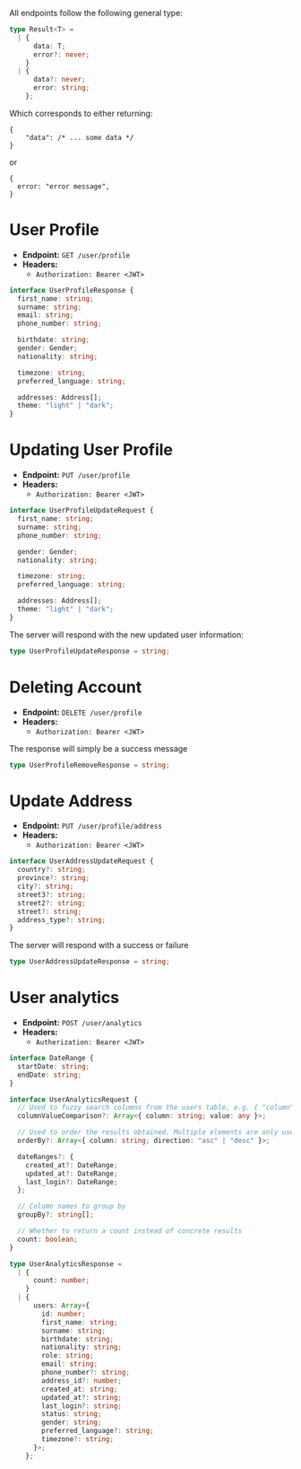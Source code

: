 All endpoints follow the following general type:

```ts
type Result<T> =
  | {
      data: T;
      error?: never;
    }
  | {
      data?: never;
      error: string;
    };
```

Which corresponds to either returning:

```json5
{
    "data": /* ... some data */
}
```

or

```json5
{
  error: "error message",
}
```

# User Profile

- **Endpoint:** `GET /user/profile`
- **Headers:**
  - `Authorization: Bearer <JWT>`

```ts
interface UserProfileResponse {
  first_name: string;
  surname: string;
  email: string;
  phone_number: string;

  birthdate: string;
  gender: Gender;
  nationality: string;

  timezone: string;
  preferred_language: string;

  addresses: Address[];
  theme: "light" | "dark";
}
```

# Updating User Profile

- **Endpoint:** `PUT /user/profile`
- **Headers:**
  - `Authorization: Bearer <JWT>`

```ts
interface UserProfileUpdateRequest {
  first_name: string;
  surname: string;
  phone_number: string;

  gender: Gender;
  nationality: string;

  timezone: string;
  preferred_language: string;

  addresses: Address[];
  theme: "light" | "dark";
}
```

The server will respond with the new updated user information:

```ts
type UserProfileUpdateResponse = string;
```

# Deleting Account

- **Endpoint:** `DELETE /user/profile`
- **Headers:**
  - `Authorization: Bearer <JWT>`

The response will simply be a success message

```ts
type UserProfileRemoveResponse = string;
```

# Update Address

- **Endpoint:** `PUT /user/profile/address`
- **Headers:**
  - `Authorization: Bearer <JWT>`

```ts
interface UserAddressUpdateRequest {
  country?: string;
  province?: string;
  city?: string;
  street3?: string;
  street2?: string;
  street?: string;
  address_type?: string;
}
```

The server will respond with a success or failure

```ts
type UserAddressUpdateResponse = string;
```

# User analytics

- **Endpoint:** `POST /user/analytics`
- **Headers:**
  - `Autherization: Bearer <JWT>`

```ts
interface DateRange {
  startDate: string;
  endDate: string;
}

interface UserAnalyticsRequest {
  // Used to fuzzy search columns from the users table, e.g. { "column": "role", value: "Mediator" }
  columnValueComparison?: Array<{ column: string; value: any }>;

  // Used to order the results obtained. Multiple elements are only useful when a column contains items with the same key
  orderBy?: Array<{ column: string; direction: "asc" | "desc" }>;

  dateRanges?: {
    created_at?: DateRange;
    updated_at?: DateRange;
    last_login?: DateRange;
  };

  // Column names to group by
  groupBy?: string[];

  // Whether to return a count instead of concrete results
  count: boolean;
}

type UserAnalyticsResponse =
  | {
      count: number;
    }
  | {
      users: Array<{
        id: number;
        first_name: string;
        surname: string;
        birthdate: string;
        nationality: string;
        role: string;
        email: string;
        phone_number?: string;
        address_id?: number;
        created_at: string;
        updated_at?: string;
        last_login?: string;
        status: string;
        gender: string;
        preferred_language?: string;
        timezone?: string;
      }>;
    };
```
